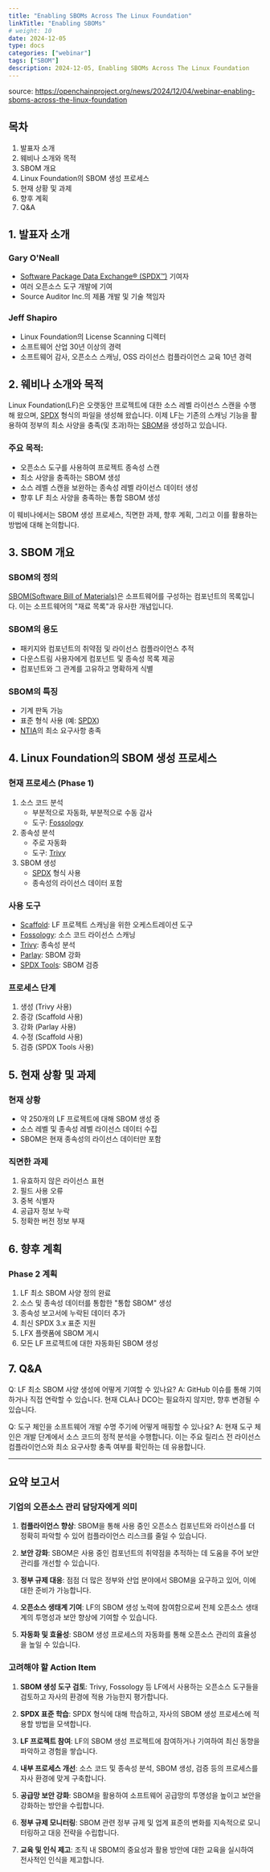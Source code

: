 ```yaml
---
title: "Enabling SBOMs Across The Linux Foundation"
linkTitle: "Enabling SBOMs"
# weight: 10
date: 2024-12-05
type: docs
categories: ["webinar"]
tags: ["SBOM"]
description: 2024-12-05, Enabling SBOMs Across The Linux Foundation
---
```


source: https://openchainproject.org/news/2024/12/04/webinar-enabling-sboms-across-the-linux-foundation


## 목차
1. 발표자 소개
2. 웨비나 소개와 목적
3. SBOM 개요
4. Linux Foundation의 SBOM 생성 프로세스
5. 현재 상황 및 과제
6. 향후 계획
7. Q&A

## 1. 발표자 소개

### Gary O'Neall
- [Software Package Data Exchange® (SPDX™)](https://spdx.dev/) 기여자
- 여러 오픈소스 도구 개발에 기여
- Source Auditor Inc.의 제품 개발 및 기술 책임자

### Jeff Shapiro
- Linux Foundation의 License Scanning 디렉터
- 소프트웨어 산업 30년 이상의 경력
- 소프트웨어 감사, 오픈소스 스캐닝, OSS 라이선스 컴플라이언스 교육 10년 경력

## 2. 웨비나 소개와 목적

Linux Foundation(LF)은 오랫동안 프로젝트에 대한 소스 레벨 라이선스 스캔을 수행해 왔으며, [SPDX](https://spdx.dev/) 형식의 파일을 생성해 왔습니다. 이제 LF는 기존의 스캐닝 기능을 활용하여 정부의 최소 사양을 충족(및 초과)하는 [SBOM](https://www.cisa.gov/sbom)을 생성하고 있습니다.

### 주요 목적:
- 오픈소스 도구를 사용하여 프로젝트 종속성 스캔
- 최소 사양을 충족하는 SBOM 생성
- 소스 레벨 스캔을 보완하는 종속성 레벨 라이선스 데이터 생성
- 향후 LF 최소 사양을 충족하는 통합 SBOM 생성

이 웨비나에서는 SBOM 생성 프로세스, 직면한 과제, 향후 계획, 그리고 이를 활용하는 방법에 대해 논의합니다.

## 3. SBOM 개요

### SBOM의 정의
[SBOM(Software Bill of Materials)](https://www.cisa.gov/sbom)은 소프트웨어를 구성하는 컴포넌트의 목록입니다. 이는 소프트웨어의 "재료 목록"과 유사한 개념입니다.

### SBOM의 용도
- 패키지와 컴포넌트의 취약점 및 라이선스 컴플라이언스 추적
- 다운스트림 사용자에게 컴포넌트 및 종속성 목록 제공
- 컴포넌트와 그 관계를 고유하고 명확하게 식별

### SBOM의 특징
- 기계 판독 가능
- 표준 형식 사용 (예: [SPDX](https://spdx.dev/))
- [NTIA](https://www.ntia.doc.gov/)의 최소 요구사항 충족

## 4. Linux Foundation의 SBOM 생성 프로세스

### 현재 프로세스 (Phase 1)
1. 소스 코드 분석
   - 부분적으로 자동화, 부분적으로 수동 감사
   - 도구: [Fossology](https://www.fossology.org/)
2. 종속성 분석
   - 주로 자동화
   - 도구: [Trivy](https://github.com/aquasecurity/trivy)
3. SBOM 생성
   - [SPDX](https://spdx.dev/) 형식 사용
   - 종속성의 라이선스 데이터 포함

### 사용 도구
- [Scaffold](https://github.com/lfscanning/scaffold): LF 프로젝트 스캐닝을 위한 오케스트레이션 도구
- [Fossology](https://www.fossology.org/): 소스 코드 라이선스 스캐닝
- [Trivy](https://github.com/aquasecurity/trivy): 종속성 분석
- [Parlay](https://github.com/snyk/parlay): SBOM 강화
- [SPDX Tools](https://github.com/spdx/tools): SBOM 검증

### 프로세스 단계
1. 생성 (Trivy 사용)
2. 증강 (Scaffold 사용)
3. 강화 (Parlay 사용)
4. 수정 (Scaffold 사용)
5. 검증 (SPDX Tools 사용)

## 5. 현재 상황 및 과제

### 현재 상황
- 약 250개의 LF 프로젝트에 대해 SBOM 생성 중
- 소스 레벨 및 종속성 레벨 라이선스 데이터 수집
- SBOM은 현재 종속성의 라이선스 데이터만 포함

### 직면한 과제
1. 유효하지 않은 라이선스 표현
2. 필드 사용 오류
3. 중복 식별자
4. 공급자 정보 누락
5. 정확한 버전 정보 부재

## 6. 향후 계획

### Phase 2 계획
1. LF 최소 SBOM 사양 정의 완료
2. 소스 및 종속성 데이터를 통합한 "통합 SBOM" 생성
3. 종속성 보고서에 누락된 데이터 추가
4. 최신 SPDX 3.x 표준 지원
5. LFX 플랫폼에 SBOM 게시
6. 모든 LF 프로젝트에 대한 자동화된 SBOM 생성

## 7. Q&A

Q: LF 최소 SBOM 사양 생성에 어떻게 기여할 수 있나요?
A: GitHub 이슈를 통해 기여하거나 직접 연락할 수 있습니다. 현재 CLA나 DCO는 필요하지 않지만, 향후 변경될 수 있습니다.

Q: 도구 체인을 소프트웨어 개발 수명 주기에 어떻게 매핑할 수 있나요?
A: 현재 도구 체인은 개발 단계에서 소스 코드의 정적 분석을 수행합니다. 이는 주요 릴리스 전 라이선스 컴플라이언스와 최소 요구사항 충족 여부를 확인하는 데 유용합니다.

---

## 요약 보고서

### 기업의 오픈소스 관리 담당자에게 의미

1. **컴플라이언스 향상**: SBOM을 통해 사용 중인 오픈소스 컴포넌트와 라이선스를 더 정확히 파악할 수 있어 컴플라이언스 리스크를 줄일 수 있습니다.

2. **보안 강화**: SBOM은 사용 중인 컴포넌트의 취약점을 추적하는 데 도움을 주어 보안 관리를 개선할 수 있습니다.

3. **정부 규제 대응**: 점점 더 많은 정부와 산업 분야에서 SBOM을 요구하고 있어, 이에 대한 준비가 가능합니다.

4. **오픈소스 생태계 기여**: LF의 SBOM 생성 노력에 참여함으로써 전체 오픈소스 생태계의 투명성과 보안 향상에 기여할 수 있습니다.

5. **자동화 및 효율성**: SBOM 생성 프로세스의 자동화를 통해 오픈소스 관리의 효율성을 높일 수 있습니다.

### 고려해야 할 Action Item

1. **SBOM 생성 도구 검토**: Trivy, Fossology 등 LF에서 사용하는 오픈소스 도구들을 검토하고 자사의 환경에 적용 가능한지 평가합니다.

2. **SPDX 표준 학습**: SPDX 형식에 대해 학습하고, 자사의 SBOM 생성 프로세스에 적용할 방법을 모색합니다.

3. **LF 프로젝트 참여**: LF의 SBOM 생성 프로젝트에 참여하거나 기여하여 최신 동향을 파악하고 경험을 쌓습니다.

4. **내부 프로세스 개선**: 소스 코드 및 종속성 분석, SBOM 생성, 검증 등의 프로세스를 자사 환경에 맞게 구축합니다.

5. **공급망 보안 강화**: SBOM을 활용하여 소프트웨어 공급망의 투명성을 높이고 보안을 강화하는 방안을 수립합니다.

6. **정부 규제 모니터링**: SBOM 관련 정부 규제 및 업계 표준의 변화를 지속적으로 모니터링하고 대응 전략을 수립합니다.

7. **교육 및 인식 제고**: 조직 내 SBOM의 중요성과 활용 방안에 대한 교육을 실시하여 전사적인 인식을 제고합니다.
